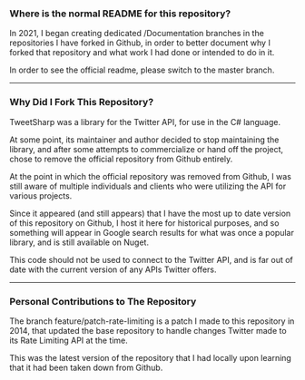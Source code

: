 ### Where is the normal README for this repository?

In 2021, I began creating dedicated /Documentation branches in the repositories I have forked in Github, in order to better document why I forked that repository and what work I had done or intended to do in it.

In order to see the official readme, please switch to the master branch.

-----
### Why Did I Fork This Repository?

TweetSharp was a library for the Twitter API, for use in the C# language.

At some point, its maintainer and author decided to stop maintaining the library, and after some attempts to commercialize or hand off the project, chose to remove the official repository from Github entirely.

At the point in which the official repository was removed from Github, I was still aware of multiple individuals and clients who were utilizing the API for various projects.

Since it appeared (and still appears) that I have the most up to date version of this repository on Github, I host it here for historical purposes, and so something will appear in Google search results for what was once a popular library, and is still available on Nuget.

This code should not be used to connect to the Twitter API, and is far out of date with the current version of any APIs Twitter offers.

-----
### Personal Contributions to The Repository

The branch feature/patch-rate-limiting is a patch I made to this repository in 2014, that updated the base repository to handle changes Twitter made to its Rate Limiting API at the time.

This was the latest version of the repository that I had locally upon learning that it had been taken down from Github. 